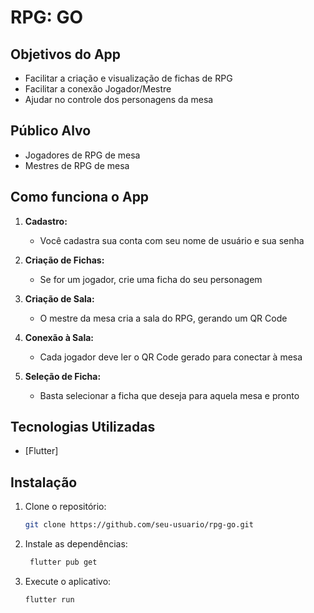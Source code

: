 # RPG: GO

## Objetivos do App

- Facilitar a criação e visualização de fichas de RPG
- Facilitar a conexão Jogador/Mestre
- Ajudar no controle dos personagens da mesa

## Público Alvo

- Jogadores de RPG de mesa
- Mestres de RPG de mesa

## Como funciona o App

1. **Cadastro:**
   - Você cadastra sua conta com seu nome de usuário e sua senha

2. **Criação de Fichas:**
   - Se for um jogador, crie uma ficha do seu personagem

3. **Criação de Sala:**
   - O mestre da mesa cria a sala do RPG, gerando um QR Code

4. **Conexão à Sala:**
   - Cada jogador deve ler o QR Code gerado para conectar à mesa

5. **Seleção de Ficha:**
   - Basta selecionar a ficha que deseja para aquela mesa e pronto

## Tecnologias Utilizadas

- [Flutter]

## Instalação

1. Clone o repositório:
   ```sh
   git clone https://github.com/seu-usuario/rpg-go.git
2. Instale as dependências:
   ```sh
    flutter pub get
3. Execute o aplicativo:
     ```sh
    flutter run
